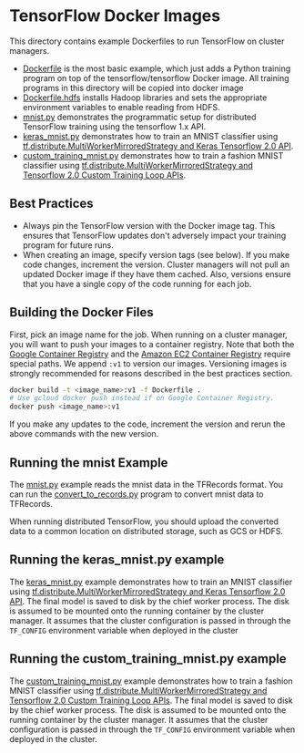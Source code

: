# TensorFlow Docker Images

This directory contains example Dockerfiles to run TensorFlow on cluster
managers.

- [Dockerfile](Dockerfile) is the most basic example, which just adds a Python
  training program on top of the tensorflow/tensorflow Docker image. All training programs
  in this directory will be copied into docker image
- [Dockerfile.hdfs](Dockerfile.hdfs) installs Hadoop libraries and sets the
  appropriate environment variables to enable reading from HDFS.
- [mnist.py](mnist.py) demonstrates the programmatic setup for distributed
  TensorFlow training using the tensorflow 1.x API.
- [keras_mnist.py](mnist.py) demonstrates how to train an MNIST classifier using
  [tf.distribute.MultiWorkerMirroredStrategy and Keras Tensorflow 2.0 API](https://www.tensorflow.org/tutorials/distribute/multi_worker_with_keras).
- [custom_training_mnist.py](mnist.py) demonstrates how to train a fashion MNIST classifier using
  [tf.distribute.MultiWorkerMirroredStrategy and Tensorflow 2.0 Custom Training Loop APIs](https://www.tensorflow.org/tutorials/distribute/custom_training).

## Best Practices

- Always pin the TensorFlow version with the Docker image tag. This ensures that
  TensorFlow updates don't adversely impact your training program for future
  runs.
- When creating an image, specify version tags (see below). If you make code
  changes, increment the version. Cluster managers will not pull an updated
  Docker image if they have them cached. Also, versions ensure that you have
  a single copy of the code running for each job.

## Building the Docker Files

First, pick an image name for the job. When running on a cluster manager, you
will want to push your images to a container registry. Note that both the
[Google Container Registry](https://cloud.google.com/container-registry/)
and the [Amazon EC2 Container Registry](https://aws.amazon.com/ecr/) require
special paths. We append `:v1` to version our images. Versioning images is
strongly recommended for reasons described in the best practices section.

```sh
docker build -t <image_name>:v1 -f Dockerfile .
# Use gcloud docker push instead if on Google Container Registry.
docker push <image_name>:v1
```

If you make any updates to the code, increment the version and rerun the above
commands with the new version.

## Running the mnist Example

The [mnist.py](mnist.py) example reads the mnist data in the TFRecords format.
You can run the [convert_to_records.py](https://github.com/tensorflow/tensorflow/blob/r0.11/tensorflow/examples/how_tos/reading_data/convert_to_records.py)
program to convert mnist data to TFRecords.

When running distributed TensorFlow, you should upload the converted data to
a common location on distributed storage, such as GCS or HDFS.

## Running the keras_mnist.py example

The [keras_mnist.py](keras_mnist.py) example demonstrates how to train an MNIST classifier using
[tf.distribute.MultiWorkerMirroredStrategy and Keras Tensorflow 2.0 API](https://www.tensorflow.org/tutorials/distribute/multi_worker_with_keras).
The final model is saved to disk by the chief worker process. The disk is assumed to be mounted onto the running container by the cluster manager.
It assumes that the cluster configuration is passed in through the `TF_CONFIG` environment variable when deployed in the cluster

## Running the custom_training_mnist.py example

The [custom_training_mnist.py](mnist.py) example demonstrates how to train a fashion MNIST classifier using
[tf.distribute.MultiWorkerMirroredStrategy and Tensorflow 2.0 Custom Training Loop APIs](https://www.tensorflow.org/tutorials/distribute/custom_training).
The final model is saved to disk by the chief worker process. The disk is assumed to be mounted onto the running container by the cluster manager.
It assumes that the cluster configuration is passed in through the `TF_CONFIG` environment variable when deployed in the cluster.
